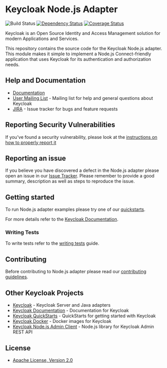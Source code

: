# Keycloak Node.js Adapter

![Build Status](https://github.com/keycloak/keycloak-nodejs-connect/workflows/CI/badge.svg)
[![Dependency Status](https://img.shields.io/david/keycloak/keycloak-nodejs-connect.svg?style=flat-square)](https://david-dm.org/keycloak/keycloak-nodejs-connect)
[![Coverage Status](https://coveralls.io/repos/github/keycloak/keycloak-nodejs-connect/badge.svg?branch=master)](https://coveralls.io/github/keycloak/keycloak-nodejs-connect?branch=master)

Keycloak is an Open Source Identity and Access Management solution for modern Applications and Services.

This repository contains the source code for the Keycloak Node.js adapter. This module makes it simple to implement a Node.js Connect-friendly
application that uses Keycloak for its authentication and authorization needs. 

## Help and Documentation

* [Documentation](https://www.keycloak.org/documentation.html)
* [User Mailing List](https://groups.google.com/d/forum/keycloak-user) - Mailing list for help and general questions about Keycloak
* [JIRA](https://issues.jboss.org/projects/KEYCLOAK) - Issue tracker for bugs and feature requests

## Reporting Security Vulnerabilities

If you've found a security vulnerability, please look at the [instructions on how to properly report it](http://www.keycloak.org/security.html)

## Reporting an issue

If you believe you have discovered a defect in the Node.js adapter please open an issue in our [Issue Tracker](https://issues.jboss.org/projects/KEYCLOAK).
Please remember to provide a good summary, description as well as steps to reproduce the issue.

## Getting started

To run Node.js adapter examples please try one of our [quickstarts](https://github.com/keycloak/keycloak-quickstarts.git).

For more details refer to the [Keycloak Documentation](https://www.keycloak.org/documentation.html).

### Writing Tests

To write tests refer to the [writing tests](docs/tests-development.md) guide.

## Contributing

Before contributing to Node.js adapter please read our [contributing guidelines](CONTRIBUTING.md).

## Other Keycloak Projects

* [Keycloak](https://github.com/keycloak/keycloak) - Keycloak Server and Java adapters
* [Keycloak Documentation](https://github.com/keycloak/keycloak-documentation) - Documentation for Keycloak
* [Keycloak QuickStarts](https://github.com/keycloak/keycloak-quickstarts) - QuickStarts for getting started with Keycloak
* [Keycloak Docker](https://github.com/jboss-dockerfiles/keycloak) - Docker images for Keycloak
* [Keycloak Node.js Admin Client](https://github.com/keycloak/keycloak-nodejs-admin-client) - Node.js library for Keycloak Admin REST API

## License

* [Apache License, Version 2.0](https://www.apache.org/licenses/LICENSE-2.0)
